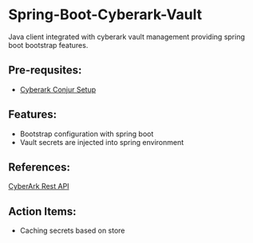 # Spring-Boot-Cyberark-Vault

Java client integrated with cyberark vault management providing spring boot bootstrap features.

## Pre-requsites:

- [Cyberark Conjur Setup](https://github.com/BarathArivazhagan/spring-boot-cyberark-vault/blob/master/docs/cyberark_setup.md)


## Features:

- Bootstrap configuration with spring boot
- Vault secrets are injected into spring environment


## References:

[CyberArk Rest API](https://documenter.getpostman.com/view/998920/cyberark-rest-api-v10-public/2QrXnF)


## Action Items:

- Caching secrets based on store

